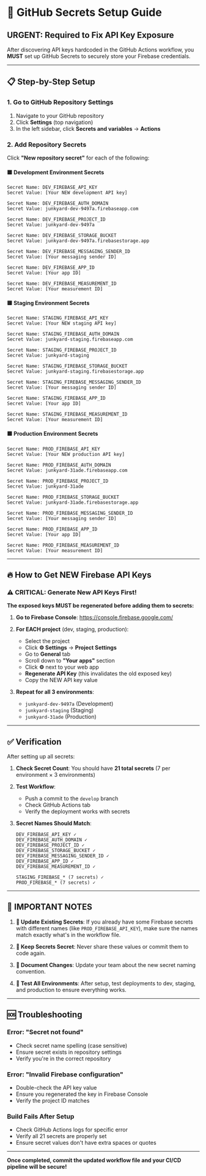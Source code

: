 # 🔑 GitHub Secrets Setup Guide

## **URGENT: Required to Fix API Key Exposure**

After discovering API keys hardcoded in the GitHub Actions workflow, you **MUST** set up GitHub Secrets to securely store your Firebase credentials.

---

## **📋 Step-by-Step Setup**

### **1. Go to GitHub Repository Settings**

1. Navigate to your GitHub repository
2. Click **Settings** (top navigation)
3. In the left sidebar, click **Secrets and variables** → **Actions**

### **2. Add Repository Secrets**

Click **"New repository secret"** for each of the following:

#### **🟦 Development Environment Secrets**

```
Secret Name: DEV_FIREBASE_API_KEY
Secret Value: [Your NEW development API key]

Secret Name: DEV_FIREBASE_AUTH_DOMAIN
Secret Value: junkyard-dev-9497a.firebaseapp.com

Secret Name: DEV_FIREBASE_PROJECT_ID
Secret Value: junkyard-dev-9497a

Secret Name: DEV_FIREBASE_STORAGE_BUCKET
Secret Value: junkyard-dev-9497a.firebasestorage.app

Secret Name: DEV_FIREBASE_MESSAGING_SENDER_ID
Secret Value: [Your messaging sender ID]

Secret Name: DEV_FIREBASE_APP_ID
Secret Value: [Your app ID]

Secret Name: DEV_FIREBASE_MEASUREMENT_ID
Secret Value: [Your measurement ID]
```

#### **🟨 Staging Environment Secrets**

```
Secret Name: STAGING_FIREBASE_API_KEY
Secret Value: [Your NEW staging API key]

Secret Name: STAGING_FIREBASE_AUTH_DOMAIN
Secret Value: junkyard-staging.firebaseapp.com

Secret Name: STAGING_FIREBASE_PROJECT_ID
Secret Value: junkyard-staging

Secret Name: STAGING_FIREBASE_STORAGE_BUCKET
Secret Value: junkyard-staging.firebasestorage.app

Secret Name: STAGING_FIREBASE_MESSAGING_SENDER_ID
Secret Value: [Your messaging sender ID]

Secret Name: STAGING_FIREBASE_APP_ID
Secret Value: [Your app ID]

Secret Name: STAGING_FIREBASE_MEASUREMENT_ID
Secret Value: [Your measurement ID]
```

#### **🟥 Production Environment Secrets**

```
Secret Name: PROD_FIREBASE_API_KEY
Secret Value: [Your NEW production API key]

Secret Name: PROD_FIREBASE_AUTH_DOMAIN
Secret Value: junkyard-31ade.firebaseapp.com

Secret Name: PROD_FIREBASE_PROJECT_ID
Secret Value: junkyard-31ade

Secret Name: PROD_FIREBASE_STORAGE_BUCKET
Secret Value: junkyard-31ade.firebasestorage.app

Secret Name: PROD_FIREBASE_MESSAGING_SENDER_ID
Secret Value: [Your messaging sender ID]

Secret Name: PROD_FIREBASE_APP_ID
Secret Value: [Your app ID]

Secret Name: PROD_FIREBASE_MEASUREMENT_ID
Secret Value: [Your measurement ID]
```

---

## **🔥 How to Get NEW Firebase API Keys**

### **⚠️ CRITICAL: Generate New API Keys First!**

**The exposed keys MUST be regenerated before adding them to secrets:**

1. **Go to Firebase Console**: https://console.firebase.google.com/
2. **For EACH project** (dev, staging, production):

   - Select the project
   - Click **⚙️ Settings** → **Project Settings**
   - Go to **General** tab
   - Scroll down to **"Your apps"** section
   - Click **⚙️** next to your web app
   - **Regenerate API Key** (this invalidates the old exposed key)
   - Copy the NEW API key value

3. **Repeat for all 3 environments**:
   - `junkyard-dev-9497a` (Development)
   - `junkyard-staging` (Staging)
   - `junkyard-31ade` (Production)

---

## **✅ Verification**

After setting up all secrets:

1. **Check Secret Count**: You should have **21 total secrets** (7 per environment × 3 environments)

2. **Test Workflow**:

   - Push a commit to the `develop` branch
   - Check GitHub Actions tab
   - Verify the deployment works with secrets

3. **Secret Names Should Match**:

   ```
   DEV_FIREBASE_API_KEY ✓
   DEV_FIREBASE_AUTH_DOMAIN ✓
   DEV_FIREBASE_PROJECT_ID ✓
   DEV_FIREBASE_STORAGE_BUCKET ✓
   DEV_FIREBASE_MESSAGING_SENDER_ID ✓
   DEV_FIREBASE_APP_ID ✓
   DEV_FIREBASE_MEASUREMENT_ID ✓

   STAGING_FIREBASE_* (7 secrets) ✓
   PROD_FIREBASE_* (7 secrets) ✓
   ```

---

## **🚨 IMPORTANT NOTES**

1. **🔄 Update Existing Secrets**: If you already have some Firebase secrets with different names (like `PROD_FIREBASE_API_KEY`), make sure the names match exactly what's in the workflow file.

2. **🔐 Keep Secrets Secret**: Never share these values or commit them to code again.

3. **📝 Document Changes**: Update your team about the new secret naming convention.

4. **🧪 Test All Environments**: After setup, test deployments to dev, staging, and production to ensure everything works.

---

## **🆘 Troubleshooting**

### **Error: "Secret not found"**

- Check secret name spelling (case sensitive)
- Ensure secret exists in repository settings
- Verify you're in the correct repository

### **Error: "Invalid Firebase configuration"**

- Double-check the API key value
- Ensure you regenerated the key in Firebase Console
- Verify the project ID matches

### **Build Fails After Setup**

- Check GitHub Actions logs for specific error
- Verify all 21 secrets are properly set
- Ensure secret values don't have extra spaces or quotes

---

**Once completed, commit the updated workflow file and your CI/CD pipeline will be secure!**
